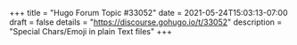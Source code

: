 +++
title = "Hugo Forum Topic #33052"
date = 2021-05-24T15:03:13-07:00
draft = false
details = "https://discourse.gohugo.io/t/33052"
description = "Special Chars/Emoji in plain Text files"
+++
